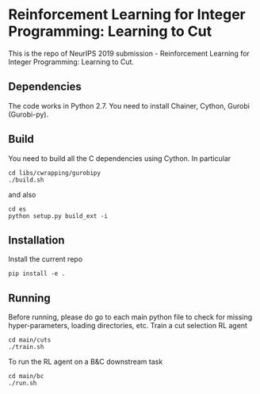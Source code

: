 # Reinforcement Learning for Integer Programming: Learning to Cut 

This is the repo of NeurIPS 2019 submission - Reinforcement Learning for Integer Programming: Learning to Cut. 

## Dependencies
The code works in Python 2.7. You need to install Chainer, Cython, Gurobi (Gurobi-py).

## Build
You need to build all the C dependencies using Cython. In particular
```
cd libs/cwrapping/gurobipy
./build.sh
```
and also
```
cd es
python setup.py build_ext -i
```

## Installation
Install the current repo
```
pip install -e .
```

## Running
Before running, please do go to each main python file to check for missing hyper-parameters, loading directories, etc. Train a cut selection RL agent 
```
cd main/cuts
./train.sh
```
To run the RL agent on a B&C downstream task
```
cd main/bc
./run.sh
```

